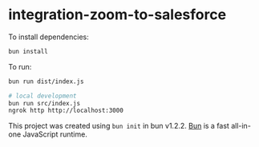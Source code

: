 # integration-zoom-to-salesforce

To install dependencies:

```bash
bun install
```

To run:

```bash
bun run dist/index.js

# local development
bun run src/index.js
ngrok http http://localhost:3000
```

This project was created using `bun init` in bun v1.2.2. [Bun](https://bun.sh) is a fast all-in-one JavaScript runtime.
